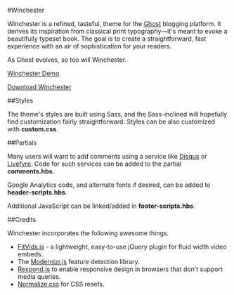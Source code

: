 #Winchester

Winchester is a refined, tasteful, theme for the [Ghost](http://github.com/tryghost/ghost/) blogging platform. It derives its inspiration from classical print typography&mdash;it's meant to evoke a beautifully typeset book. The goal is to create a straightforward, fast experience with an air of sophistication for your readers.

As Ghost evolves, so too will Winchester.

[Winchester Demo](https://github.com/philyerger/winchestertheme)

[Download Winchester](https://github.com/philyerger/winchestertheme/archive/master.zip)

##Styles

The theme's styles are built using Sass, and the Sass-inclined will hopefully find customization fairly straightforward. Styles can be also customized with **custom.css**.

##Partials

Many users will want to add comments using a service like [Disqus](http://disqus.com/) or [Livefyre](http://web.livefyre.com/). Code for such services can be added to the partial **comments.hbs**.

Google Analytics code, and alternate fonts if desired, can be added to **header-scripts.hbs**.

Additional JavaScript can be linked/added in **footer-scripts.hbs**.

##Credits

Winchester incorporates the following awesome things.

* [FitVids.js](http://fitvidsjs.com/) - a lightweight, easy-to-use jQuery plugin for fluid width video embeds.
* The [Modernizr.js](http://modernizr.com/) feature detection library.
* [Respond.js](https://github.com/scottjehl/Respond) to enable responsive design in browsers that don't support media queries.
* [Normalize.css](http://necolas.github.io/normalize.css/) for CSS resets.